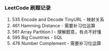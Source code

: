 ### LeetCode 刷题记录

1. 535 Encode and Decode TinyURL - 映射关系
2. 461 Hamming Distance - 需要补习位运算 
3. 561 Array Partition I - 理解题意，有点不好懂
4. 595 Big Countries - SQL 
5. 476 Number Complement - 需要补习位运算

